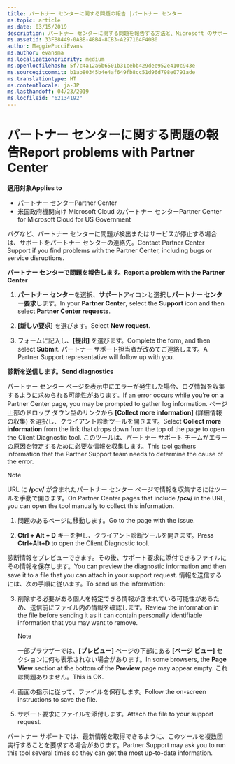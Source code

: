 ```yaml
---
title: パートナー センターに関する問題の報告 |パートナー センター
ms.topic: article
ms.date: 03/15/2019
description: パートナー センターに関する問題を報告する方法と、Microsoft のサポート チーム向けの診断情報を収集する方法について説明します。
ms.assetid: 33FB8449-0A8B-48B4-8CB3-A297104F40B0
author: MaggiePucciEvans
ms.author: evansma
ms.localizationpriority: medium
ms.openlocfilehash: 5f7c4a12a6b6501b31cebb429dee952e410c943e
ms.sourcegitcommit: b1ab80345b4e4af649fb8cc51d96d798e0791ade
ms.translationtype: HT
ms.contentlocale: ja-JP
ms.lasthandoff: 04/23/2019
ms.locfileid: "62134192"
---
```

# <a name="report-problems-with-partner-center"></a><span data-ttu-id="1c268-103">パートナー センターに関する問題の報告</span><span class="sxs-lookup"><span data-stu-id="1c268-103">Report problems with Partner Center</span></span>

<span data-ttu-id="1c268-104">**適用対象**</span><span class="sxs-lookup"><span data-stu-id="1c268-104">**Applies to**</span></span>

-  <span data-ttu-id="1c268-105">パートナー センター</span><span class="sxs-lookup"><span data-stu-id="1c268-105">Partner Center</span></span>
-  <span data-ttu-id="1c268-106">米国政府機関向け Microsoft Cloud のパートナー センター</span><span class="sxs-lookup"><span data-stu-id="1c268-106">Partner Center for Microsoft Cloud for US Government</span></span>


<span data-ttu-id="1c268-107">バグなど、パートナー センターに問題が検出またはサービスが停止する場合は、サポートをパートナー センターの連絡先。</span><span class="sxs-lookup"><span data-stu-id="1c268-107">Contact Partner Center Support if you find problems with the Partner Center, including bugs or service disruptions.</span></span>

<span data-ttu-id="1c268-108">**パートナー センターで問題を報告します。**</span><span class="sxs-lookup"><span data-stu-id="1c268-108">**Report a problem with the Partner Center**</span></span>

1.  <span data-ttu-id="1c268-109">**パートナー センター**を選択、**サポート**アイコンと選択し**パートナー センター要求**します。</span><span class="sxs-lookup"><span data-stu-id="1c268-109">In your **Partner Center**, select the **Support** icon and then select **Partner Center requests**.</span></span>

2.  <span data-ttu-id="1c268-110">**[新しい要求]** を選びます。</span><span class="sxs-lookup"><span data-stu-id="1c268-110">Select **New request**.</span></span>

3.  <span data-ttu-id="1c268-111">フォームに記入し、**[提出]** を選びます。</span><span class="sxs-lookup"><span data-stu-id="1c268-111">Complete the form, and then select **Submit**.</span></span> <span data-ttu-id="1c268-112">パートナー サポート担当者が改めてご連絡します。</span><span class="sxs-lookup"><span data-stu-id="1c268-112">A Partner Support representative will follow up with you.</span></span>

<span data-ttu-id="1c268-113">**診断を送信します。**</span><span class="sxs-lookup"><span data-stu-id="1c268-113">**Send diagnostics**</span></span>

<span data-ttu-id="1c268-114">パートナー センター ページを表示中にエラーが発生した場合、ログ情報を収集するように求められる可能性があります。</span><span class="sxs-lookup"><span data-stu-id="1c268-114">If an error occurs while you’re on a Partner Center page, you may be prompted to gather log information.</span></span> <span data-ttu-id="1c268-115">ページ上部のドロップ ダウン型のリンクから **[Collect more information]** (詳細情報の収集) を選択し、クライアント診断ツールを開きます。</span><span class="sxs-lookup"><span data-stu-id="1c268-115">Select **Collect more information** from the link that drops down from the top of the page to open the Client Diagnostic tool.</span></span> <span data-ttu-id="1c268-116">このツールは、パートナー サポート チームがエラーの原因を特定するために必要な情報を収集します。</span><span class="sxs-lookup"><span data-stu-id="1c268-116">This tool gathers information that the Partner Support team needs to determine the cause of the error.</span></span> 

>[!NOTE]
><span data-ttu-id="1c268-117">URL に **/pcv/** が含まれたパートナー センター ページで情報を収集するにはツールを手動で開きます。</span><span class="sxs-lookup"><span data-stu-id="1c268-117">On Partner Center pages that include **/pcv/** in the URL, you can open the tool manually to collect this information.</span></span>

1.  <span data-ttu-id="1c268-118">問題のあるページに移動します。</span><span class="sxs-lookup"><span data-stu-id="1c268-118">Go to the page with the issue.</span></span>

2.  <span data-ttu-id="1c268-119">**Ctrl + Alt + D** キーを押し、クライアント診断ツールを開きます。</span><span class="sxs-lookup"><span data-stu-id="1c268-119">Press **Ctrl+Alt+D** to open the Client Diagnostic tool.</span></span>

<span data-ttu-id="1c268-120">診断情報をプレビューできます。その後、サポート要求に添付できるファイルにその情報を保存します。</span><span class="sxs-lookup"><span data-stu-id="1c268-120">You can preview the diagnostic information and then save it to a file that you can attach in your support request.</span></span> <span data-ttu-id="1c268-121">情報を送信するには、次の手順に従います。</span><span class="sxs-lookup"><span data-stu-id="1c268-121">To send us the information:</span></span>

3.  <span data-ttu-id="1c268-122">削除する必要がある個人を特定できる情報が含まれている可能性があるため、送信前にファイル内の情報を確認します。</span><span class="sxs-lookup"><span data-stu-id="1c268-122">Review the information in the file before sending it as it can contain personally identifiable information that you may want to remove.</span></span> 

    >[!NOTE]
    ><span data-ttu-id="1c268-123">一部ブラウザーでは、**[プレビュー]** ページの下部にある **[ページ ビュー]** セクションに何も表示されない場合があります。</span><span class="sxs-lookup"><span data-stu-id="1c268-123">In some browsers, the **Page View** section at the bottom of the **Preview** page may appear empty.</span></span> <span data-ttu-id="1c268-124">これは問題ありません。</span><span class="sxs-lookup"><span data-stu-id="1c268-124">This is OK.</span></span>

4.  <span data-ttu-id="1c268-125">画面の指示に従って、ファイルを保存します。</span><span class="sxs-lookup"><span data-stu-id="1c268-125">Follow the on-screen instructions to save the file.</span></span>

5.  <span data-ttu-id="1c268-126">サポート要求にファイルを添付します。</span><span class="sxs-lookup"><span data-stu-id="1c268-126">Attach the file to your support request.</span></span>

<span data-ttu-id="1c268-127">パートナー サポートでは、最新情報を取得できるように、このツールを複数回実行することを要求する場合があります。</span><span class="sxs-lookup"><span data-stu-id="1c268-127">Partner Support may ask you to run this tool several times so they can get the most up-to-date information.</span></span>

